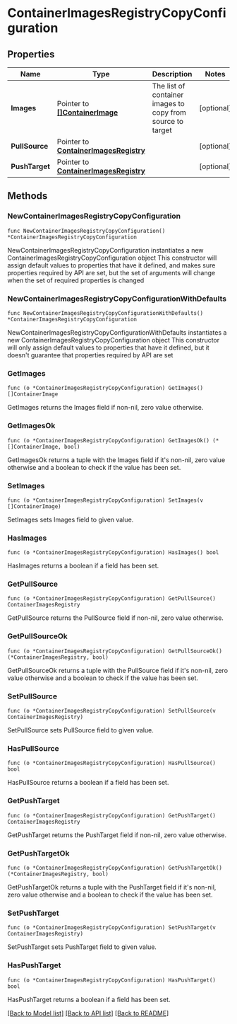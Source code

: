 # ContainerImagesRegistryCopyConfiguration

## Properties

Name | Type | Description | Notes
------------ | ------------- | ------------- | -------------
**Images** | Pointer to [**[]ContainerImage**](ContainerImage.md) | The list of container images to copy from source to target | [optional] 
**PullSource** | Pointer to [**ContainerImagesRegistry**](ContainerImagesRegistry.md) |  | [optional] 
**PushTarget** | Pointer to [**ContainerImagesRegistry**](ContainerImagesRegistry.md) |  | [optional] 

## Methods

### NewContainerImagesRegistryCopyConfiguration

`func NewContainerImagesRegistryCopyConfiguration() *ContainerImagesRegistryCopyConfiguration`

NewContainerImagesRegistryCopyConfiguration instantiates a new ContainerImagesRegistryCopyConfiguration object
This constructor will assign default values to properties that have it defined,
and makes sure properties required by API are set, but the set of arguments
will change when the set of required properties is changed

### NewContainerImagesRegistryCopyConfigurationWithDefaults

`func NewContainerImagesRegistryCopyConfigurationWithDefaults() *ContainerImagesRegistryCopyConfiguration`

NewContainerImagesRegistryCopyConfigurationWithDefaults instantiates a new ContainerImagesRegistryCopyConfiguration object
This constructor will only assign default values to properties that have it defined,
but it doesn't guarantee that properties required by API are set

### GetImages

`func (o *ContainerImagesRegistryCopyConfiguration) GetImages() []ContainerImage`

GetImages returns the Images field if non-nil, zero value otherwise.

### GetImagesOk

`func (o *ContainerImagesRegistryCopyConfiguration) GetImagesOk() (*[]ContainerImage, bool)`

GetImagesOk returns a tuple with the Images field if it's non-nil, zero value otherwise
and a boolean to check if the value has been set.

### SetImages

`func (o *ContainerImagesRegistryCopyConfiguration) SetImages(v []ContainerImage)`

SetImages sets Images field to given value.

### HasImages

`func (o *ContainerImagesRegistryCopyConfiguration) HasImages() bool`

HasImages returns a boolean if a field has been set.

### GetPullSource

`func (o *ContainerImagesRegistryCopyConfiguration) GetPullSource() ContainerImagesRegistry`

GetPullSource returns the PullSource field if non-nil, zero value otherwise.

### GetPullSourceOk

`func (o *ContainerImagesRegistryCopyConfiguration) GetPullSourceOk() (*ContainerImagesRegistry, bool)`

GetPullSourceOk returns a tuple with the PullSource field if it's non-nil, zero value otherwise
and a boolean to check if the value has been set.

### SetPullSource

`func (o *ContainerImagesRegistryCopyConfiguration) SetPullSource(v ContainerImagesRegistry)`

SetPullSource sets PullSource field to given value.

### HasPullSource

`func (o *ContainerImagesRegistryCopyConfiguration) HasPullSource() bool`

HasPullSource returns a boolean if a field has been set.

### GetPushTarget

`func (o *ContainerImagesRegistryCopyConfiguration) GetPushTarget() ContainerImagesRegistry`

GetPushTarget returns the PushTarget field if non-nil, zero value otherwise.

### GetPushTargetOk

`func (o *ContainerImagesRegistryCopyConfiguration) GetPushTargetOk() (*ContainerImagesRegistry, bool)`

GetPushTargetOk returns a tuple with the PushTarget field if it's non-nil, zero value otherwise
and a boolean to check if the value has been set.

### SetPushTarget

`func (o *ContainerImagesRegistryCopyConfiguration) SetPushTarget(v ContainerImagesRegistry)`

SetPushTarget sets PushTarget field to given value.

### HasPushTarget

`func (o *ContainerImagesRegistryCopyConfiguration) HasPushTarget() bool`

HasPushTarget returns a boolean if a field has been set.


[[Back to Model list]](../README.md#documentation-for-models) [[Back to API list]](../README.md#documentation-for-api-endpoints) [[Back to README]](../README.md)


